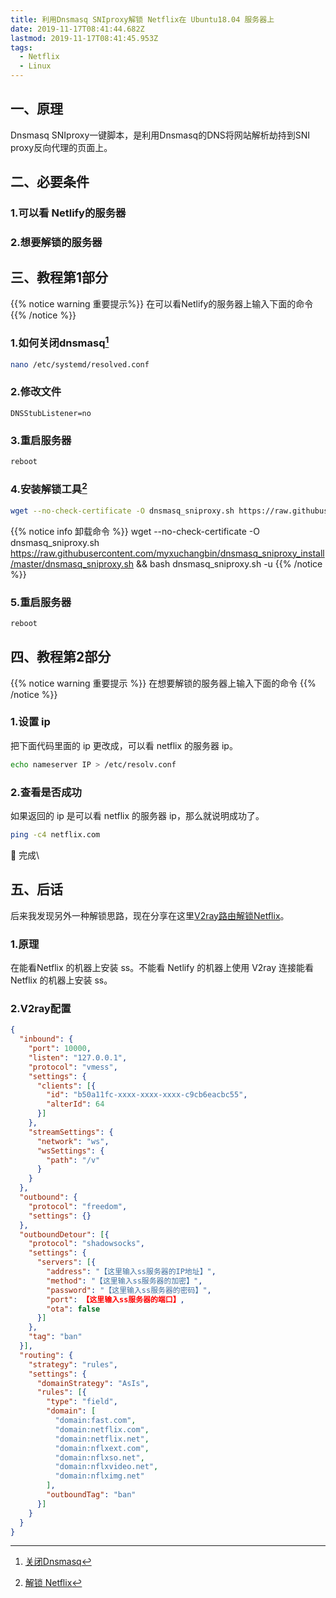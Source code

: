 ```yaml
---
title: 利用Dnsmasq SNIproxy解锁 Netflix在 Ubuntu18.04 服务器上
date: 2019-11-17T08:41:44.682Z
lastmod: 2019-11-17T08:41:45.953Z
tags:
  - Netflix
  - Linux
---
```


## 一、原理
Dnsmasq SNIproxy一键脚本，是利用Dnsmasq的DNS将网站解析劫持到SNI proxy反向代理的页面上。
## 二、必要条件
### 1.可以看 Netlify的服务器
### 2.想要解锁的服务器
## 三、教程第1部分
{{% notice warning 重要提示%}}
在可以看Netlify的服务器上输入下面的命令
{{% /notice %}}
### 1.如何关闭dnsmasq[^footnote1]
[^footnote1]:[关闭Dnsmasq](https://superuser.com/questions/1318220/ubuntu-18-04-disable-dnsmasq-base-and-enable-full-dnsmasq)
```bash
nano /etc/systemd/resolved.conf
```
### 2.修改文件
```config
DNSStubListener=no
```
### 3.重启服务器
```bash
reboot
```
### 4.安装解锁工具[^footnote2]
[^footnote2]:[解锁 Netflix](https://www.mebi.me/1035)
```bash
wget --no-check-certificate -O dnsmasq_sniproxy.sh https://raw.githubusercontent.com/myxuchangbin/dnsmasq_sniproxy_install/master/dnsmasq_sniproxy.sh && bash dnsmasq_sniproxy.sh -i
```
{{% notice info 卸载命令 %}}
wget --no-check-certificate -O dnsmasq_sniproxy.sh https://raw.githubusercontent.com/myxuchangbin/dnsmasq_sniproxy_install/master/dnsmasq_sniproxy.sh && bash dnsmasq_sniproxy.sh -u
{{% /notice %}}
### 5.重启服务器
```bash
reboot
```
## 四、教程第2部分
{{% notice warning 重要提示 %}}
在想要解锁的服务器上输入下面的命令
{{% /notice %}}
### 1.设置 ip
把下面代码里面的 ip 更改成，可以看 netflix 的服务器 ip。
```bash
echo nameserver IP > /etc/resolv.conf
```
### 2.查看是否成功
如果返回的 ip 是可以看 netflix 的服务器 ip，那么就说明成功了。
```bash
ping -c4 netflix.com
```
:tada: 完成\
## 五、后话
后来我发现另外一种解锁思路，现在分享在这里[V2ray路由解锁Netflix](https://blog.mojxtang.com/784/)。
### 1.原理  
在能看Netflix 的机器上安装 ss。不能看 Netlify 的机器上使用 V2ray 连接能看Netflix 的机器上安装 ss。

### 2.V2ray配置
```json
{
  "inbound": {
    "port": 10000,
    "listen": "127.0.0.1",
    "protocol": "vmess",
    "settings": {
      "clients": [{
        "id": "b50a11fc-xxxx-xxxx-xxxx-c9cb6eacbc55",
        "alterId": 64
      }]
    },
    "streamSettings": {
      "network": "ws",
      "wsSettings": {
        "path": "/v"
      }
    }
  },
  "outbound": {
    "protocol": "freedom",
    "settings": {}
  },
  "outboundDetour": [{
    "protocol": "shadowsocks",
    "settings": {
      "servers": [{
        "address": "【这里输入ss服务器的IP地址】",
        "method": "【这里输入ss服务器的加密】",
        "password": "【这里输入ss服务器的密码】",
        "port": 【这里输入ss服务器的端口】,
        "ota": false
      }]
    },
    "tag": "ban"
  }],
  "routing": {
    "strategy": "rules",
    "settings": {
      "domainStrategy": "AsIs",
      "rules": [{
        "type": "field",
        "domain": [
          "domain:fast.com",
          "domain:netflix.com",
          "domain:netflix.net",
          "domain:nflxext.com",
          "domain:nflxso.net",
          "domain:nflxvideo.net",
          "domain:nflximg.net"
        ],
        "outboundTag": "ban"
      }]
    }
  }
}
```
